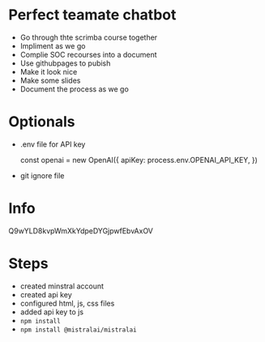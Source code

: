 # Perfect teamate chatbot

- Go through thte scrimba course together
- Impliment as we go
- Complie SOC recourses into a document
- Use githubpages to pubish
- Make it look nice
- Make some slides
- Document the process as we go 

# Optionals

- .env file for API key 

    const openai = new OpenAI({
    apiKey: process.env.OPENAI_API_KEY,
})
- git ignore file

# Info

Q9wYLD8kvpWmXkYdpeDYGjpwfEbvAxOV

# Steps

- created minstral account
- created api key
- configured html, js, css files
- added api key to js
- `npm install`
- `npm install @mistralai/mistralai`
